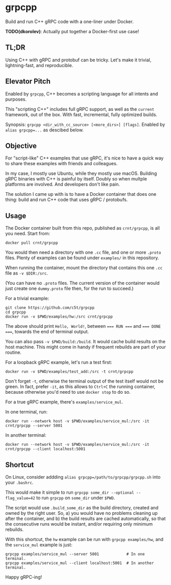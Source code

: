 # grpcpp

Build and run C++ gRPC code with a one-liner under Docker.

**TODO(dkorolev)**: Actually put together a Docker-first use case!

## TL;DR

Using C++ with gRPC and protobuf can be tricky. Let's make it trivial, lightning-fast, and reproducible.

## Elevator Pitch

Enabled by `grpcpp`, C++ becomes a scripting language for all intents and purposes. 

This "scripting C++" includes full gRPC support, as well as the `current` framework, out of the box. With fast, incremental, fully optimized builds.

Synopsis: `grpcpp <dir_with_cc_source> [<more_dirs>] [flags]`. Enabled by `alias grpcpp=...` as descibed below.

## Objective

For "script-like" C++ examples that use gRPC, it's nice to have a quick way to share these examples with friends and colleagues.

In my case, I mostly use Ubuntu, while they mostly use macOS. Building gRPC binaries with C++ is painful by itself. Doubly so when multple platforms are involved. And developers don't like pain.

The solution I came up with is to have a Docker container that does one thing: build and run C++ code that uses gRPC / protobufs.

## Usage

The Docker container built from this repo, published as `crnt/grpcpp`, is all you need. Start from:

```
docker pull crnt/grpcpp
```

You would then need a directory with one `.cc` file, and one or more `.proto` files. Plenty of examples can be found under `examples/` in this repository.

When running the container, mount the directory that contains this one `.cc` file as `-v $DIR:/src`.

(You can have no `.proto` files. The current version of the container would just create one `dummy.proto` file then, for the run to succeed.)

For a trivial example:

```
git clone https://github.com/c5t/grpcpp
cd grpcpp
docker run -v $PWD/examples/hw:/src crnt/grpcpp
```

The above should print `Hello, World!`, between `=== RUN ===` and `=== DONE ===`, towards the end of terminal output.

You can also pass `-v $PWD/build:/build`. It would cache build results on the host machine. This might come in handy if frequent rebuilds are part of your routine.

For a loopback gRPC example, let's run a test first:

```
docker run -v $PWD/examples/test_add:/src -t crnt/grpcpp
```

Don't forget `-t`, otherwise the terminal output of the test itself would not be green. In fact, prefer `-it`, as this allows to `Ctrl+C` the running container, because otherwise you'd need to use `docker stop` to do so.

For a true gRPC example, there's `examples/service_mul`.

In one terminal, run:

```
docker run --network host -v $PWD/examples/service_mul:/src -it crnt/grpcpp --server 5001
```

In another terminal:

```
docker run --network host -v $PWD/examples/service_mul:/src -it crnt/grpcpp --client localhost:5001
```

## Shortcut

On Linux, consider addding `alias grpcpp=/path/to/grpcpp/grpcpp.sh` into your `.bashrc`.

This would make it simple to run `grpcpp some_dir --optional --flag_value=42` to run `grpcpp` on `some_dir` under `$PWD`.

The script would use `.build_some_dir` as the build directory, created and owned by the right user. So, a) you would have no problems cleaning up after the container, and b) the build results are cached automatically, so that the consecutive runs would be instant, and/or requiring only minimum rebuilds.

With this shortcut, the `hw` example can be run with `grpcpp examples/hw`, and the `service_mul` example is just:

```
grpcpp examples/service_mul --server 5001            # In one terminal.
grpcpp examples/service_mul --client localhost:5001  # In another terminal.
```

Happy gRPC-ing!
